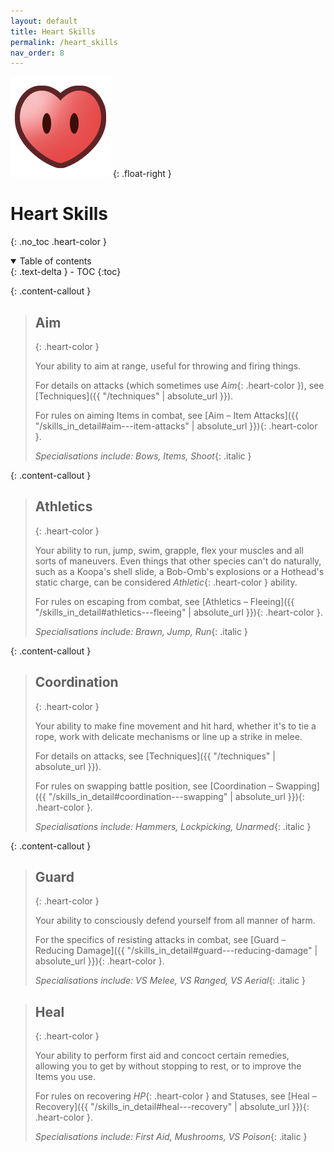 ```yaml
---
layout: default
title: Heart Skills
permalink: /heart_skills
nav_order: 8
---
```


![](assets/images/icons/heart.png)
{: .float-right }

# Heart Skills
{: .no_toc .heart-color }

<details open markdown="block">
  <summary>
    Table of contents
  </summary>
  {: .text-delta }
- TOC
{:toc}
</details>

{: .content-callout }
> ## Aim
> {: .heart-color }
> 
> Your ability to aim at range, useful for throwing and firing things.
> 
> For details on attacks (which sometimes use *Aim*{: .heart-color }), see [Techniques]({{ "/techniques" | absolute_url }}).
>
> For rules on aiming Items in combat, see [Aim – Item Attacks]({{ "/skills_in_detail#aim---item-attacks" | absolute_url }}){: .heart-color }.
>
> *Specialisations include: Bows, Items, Shoot*{: .italic }

{: .content-callout }
> ## Athletics
> {: .heart-color }
>
> Your ability to run, jump, swim, grapple, flex your muscles and all sorts of maneuvers. Even things that other species can't do naturally, such as a Koopa's shell slide, a Bob-Omb's explosions or a Hothead's static charge, can be considered *Athletic*{: .heart-color } ability.
>
> For rules on escaping from combat, see [Athletics – Fleeing]({{ "/skills_in_detail#athletics---fleeing" | absolute_url }}){: .heart-color }.
>
> *Specialisations include: Brawn, Jump, Run*{: .italic }

{: .content-callout }
> ## Coordination
> {: .heart-color }
>
> Your ability to make fine movement and hit hard, whether it's to tie a rope, work with delicate mechanisms or line up a strike in melee.
>
> For details on attacks, see [Techniques]({{ "/techniques" | absolute_url }}).
>
> For rules on swapping battle position, see [Coordination – Swapping]({{ "/skills_in_detail#coordination---swapping" | absolute_url }}){: .heart-color }.
> 
> *Specialisations include: Hammers, Lockpicking, Unarmed*{: .italic }

{: .content-callout }
> ## Guard
> {: .heart-color }
> 
> Your ability to consciously defend yourself from all manner of harm.
>
> For the specifics of resisting attacks in combat, see [Guard – Reducing Damage]({{ "/skills_in_detail#guard---reducing-damage" | absolute_url }}){: .heart-color }.
>
> *Specialisations include: VS Melee, VS Ranged, VS Aerial*{: .italic }

> ## Heal
> {: .heart-color }
> 
> Your ability to perform first aid and concoct certain remedies, allowing you to get by without stopping to rest, or to improve the Items you use.
>
> For rules on recovering *HP*{: .heart-color } and Statuses, see [Heal – Recovery]({{ "/skills_in_detail#heal---recovery" | absolute_url }}){: .heart-color }.
>
> *Specialisations include: First Aid, Mushrooms, VS Poison*{: .italic }